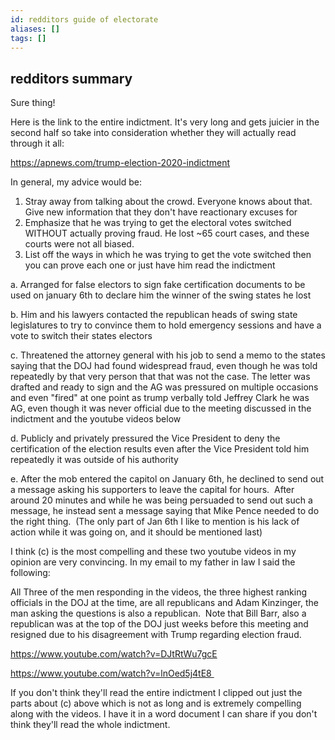 ```yaml
---
id: redditors guide of electorate
aliases: []
tags: []
---
```


## redditors summary 
Sure thing!

Here is the link to the entire indictment.  It's very long and gets juicier in the second half so take into consideration whether they will actually read through it all:

https://apnews.com/trump-election-2020-indictment

In general, my advice would be:

1.	⁠Stray away from talking about the crowd.  Everyone knows about that. Give new information that they don't have reactionary excuses for
2.	⁠Emphasize that he was trying to get the electoral votes switched WITHOUT actually proving fraud.  He lost ~65 court cases, and these courts were not all biased.
3.	⁠List off the ways in which he was trying to get the vote switched then you can prove each one or just have him read the indictment

a. Arranged for false electors to sign fake certification documents to be used on january 6th to declare him the winner of the swing states he lost

b. Him and his lawyers contacted the republican heads of swing state legislatures to try to convince them to hold emergency sessions and have a vote to switch their states electors

c. Threatened the attorney general with his job to send a memo to the states saying that the DOJ had found widespread fraud, even though he was told repeatedly by that very person that that was not the case. The letter was drafted and ready to sign and the AG was pressured on multiple occasions and even "fired" at one point as trump verbally told Jeffrey Clark he was AG, even though it was never official due to the meeting discussed in the indictment and the youtube videos below

d. Publicly and privately pressured the Vice President to deny the certification of the election results even after the Vice President told him repeatedly it was outside of his authority

e. After the mob entered the capitol on January 6th, he declined to send out a message asking his supporters to leave the capital for hours.  After around 20 minutes and while he was being persuaded to send out such a message, he instead sent a message saying that Mike Pence needed to do the right thing.  (The only part of Jan 6th I like to mention is his lack of action while it was going on, and it should be mentioned last)

I think (c) is the most compelling and these two youtube videos in my opinion are very convincing.  In my email to my father in law I said the following:

All Three of the men responding in the videos, the three highest ranking officials in the DOJ at the time, are all republicans and Adam Kinzinger, the man asking the questions is also a republican.  Note that Bill Barr, also a republican was at the top of the DOJ just weeks before this meeting and resigned due to his disagreement with Trump regarding election fraud. 

https://www.youtube.com/watch?v=DJtRtWu7gcE

https://www.youtube.com/watch?v=lnOed5j4tE8 

If you don't think they'll read the entire indictment I clipped out just the parts about (c) above which is not as long and is extremely compelling along with the videos.  I have it in a word document I can share if you don't think they'll read the whole indictment.


